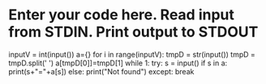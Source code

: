 # Enter your code here. Read input from STDIN. Print output to STDOUT
inputV = int(input())
a={}
for i in range(inputV):
    tmpD = str(input())
    tmpD = tmpD.split(' ')
    a[tmpD[0]]=tmpD[1]
while 1:
    try:
        s = input()
        if s in a:
            print(s+"="+a[s])
        else:
            print("Not found")
    except:
        break
